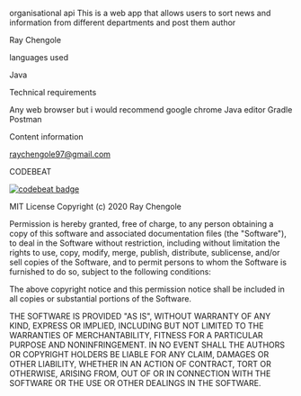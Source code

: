 organisational api
This is a web app that allows users to sort news and information from different departments and post them 
author

Ray Chengole

languages used

Java

Technical requirements

Any web browser but i would recommend google chrome
Java editor
Gradle 
Postman

Content information

raychengole97@gmail.com

CODEBEAT

[![codebeat badge](https://codebeat.co/badges/9a160338-18aa-44ac-8eaa-1db1b7b9a2fa)](https://codebeat.co/projects/github-com-raywhizchengz-org-api-master)

MIT License Copyright (c) 2020 Ray Chengole

Permission is hereby granted, free of charge, to any person obtaining a copy of this software and associated documentation files (the "Software"), to deal in the Software without restriction, including without limitation the rights to use, copy, modify, merge, publish, distribute, sublicense, and/or sell copies of the Software, and to permit persons to whom the Software is furnished to do so, subject to the following conditions:

The above copyright notice and this permission notice shall be included in all copies or substantial portions of the Software.

THE SOFTWARE IS PROVIDED "AS IS", WITHOUT WARRANTY OF ANY KIND, EXPRESS OR IMPLIED, INCLUDING BUT NOT LIMITED TO THE WARRANTIES OF MERCHANTABILITY, FITNESS FOR A PARTICULAR PURPOSE AND NONINFRINGEMENT. IN NO EVENT SHALL THE AUTHORS OR COPYRIGHT HOLDERS BE LIABLE FOR ANY CLAIM, DAMAGES OR OTHER LIABILITY, WHETHER IN AN ACTION OF CONTRACT, TORT OR OTHERWISE, ARISING FROM, OUT OF OR IN CONNECTION WITH THE SOFTWARE OR THE USE OR OTHER DEALINGS IN THE SOFTWARE.